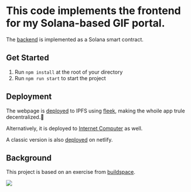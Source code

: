 # This code implements the frontend for my Solana-based GIF portal.

The [backend](https://github.com/scheuclu/gif-portal-contract) is implemented as a Solana smart contract.

## Get Started

1. Run `npm install` at the root of your directory
2. Run `npm run start` to start the project

## Deployment
The webpage is [deployed](https://ipfs.io/ipfs/QmWECyegiD66Ne9zbBobfjj4KNC8saVEJz5VCBQPYZtxTo/) to IPFS using [fleek](https://app.fleek.co), making the whoile app trule decentralized.🥳

Alternatively, it is deployed to [Internet Computer](https://pv5wp-eyaaa-aaaad-qeena-cai.ic0.app) as well.

A classic version is also [deployed](https://jade-starlight-38bcd5.netlify.app) on netlify.


## Background
This project is based on an exercise from [buildspace](https://app.buildspace.so/courses/CObd6d35ce-3394-4bd8-977e-cbee82ae07a3).


![](gif-portal.gif)
